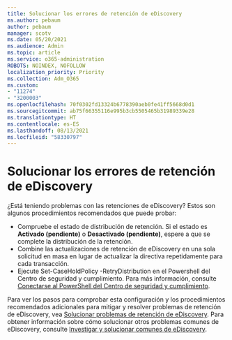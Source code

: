 ```yaml
---
title: Solucionar los errores de retención de eDiscovery
ms.author: pebaum
author: pebaum
manager: scotv
ms.date: 05/20/2021
ms.audience: Admin
ms.topic: article
ms.service: o365-administration
ROBOTS: NOINDEX, NOFOLLOW
localization_priority: Priority
ms.collection: Adm_O365
ms.custom:
- "11274"
- "3200003"
ms.openlocfilehash: 70f0302fd13324b6778390aeb0fe41ff5668d0d1
ms.sourcegitcommit: ab75f66355116e995b3cb5505465b31989339e28
ms.translationtype: HT
ms.contentlocale: es-ES
ms.lasthandoff: 08/13/2021
ms.locfileid: "58330797"
---
```

# <a name="troubleshooting-ediscovery-holds-errors"></a>Solucionar los errores de retención de eDiscovery

¿Está teniendo problemas con las retenciones de eDiscovery? Estos son algunos procedimientos recomendados que puede probar:

- Compruebe el estado de distribución de retención.  Si el estado es **Activado (pendiente)** o **Desactivado (pendiente)**, espere a que se complete la distribución de la retención.
- Combine las actualizaciones de retención de eDiscovery en una sola solicitud en masa en lugar de actualizar la directiva repetidamente para cada transacción.
- Ejecute Set-CaseHoldPolicy <policyname> -RetryDistribution en el Powershell del Centro de seguridad y cumplimiento. Para más información, consulte [Conectarse al PowerShell del Centro de seguridad y cumplimiento](https://docs.microsoft.com/powershell/exchange/connect-to-scc-powershell).

Para ver los pasos para comprobar esta configuración y los procedimientos recomendados adicionales para mitigar y resolver problemas de retención de eDiscovery, vea [Solucionar problemas de retención de eDiscovery](https://docs.microsoft.com/microsoft-365/compliance/hold-distribution-errors).
Para obtener información sobre cómo solucionar otros problemas comunes de eDiscovery, consulte [Investigar y solucionar comunes de eDiscovery](https://docs.microsoft.com/microsoft-365/compliance/ediscovery-troubleshooting-common-issues).

